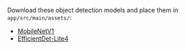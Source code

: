 Download these object detection models and place them in `app/src/main/assets/`:

- [MobileNetV1](https://tfhub.dev/tensorflow/lite-model/ssd_mobilenet_v1/1/metadata/2)
- [EfficientDet-Lite4](https://tfhub.dev/tensorflow/lite-model/efficientdet/lite4/detection/metadata/2)
